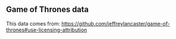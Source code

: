 ## Game of Thrones data

This data comes from: https://github.com/jeffreylancaster/game-of-thrones#use-licensing-attribution